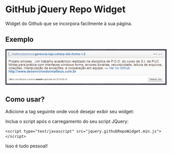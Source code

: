 # GitHub jQuery Repo Widget

Widget do Github que se incorpora facilmente à sua página.

## Exemplo

![Widget Image](/demo/demo-widget-ptbr.jpg?raw=true "Print de um jQuery Repo Widget")

## Como usar?

Adicione a tag seguinte onde você desejar exibir seu widget:
	<!-- data-repo deve receber o caminho do seu repositório -->
	<div class="github-widget" data-repo="matteusbarbosa/GitHub-jQuery-Repo-Widget"></div>

Inclua o script após o carregamento do seu script JQuery:

	<script type="text/javascript" src="jquery.githubRepoWidget.min.js"></script>

Isso é tudo pessoal!
